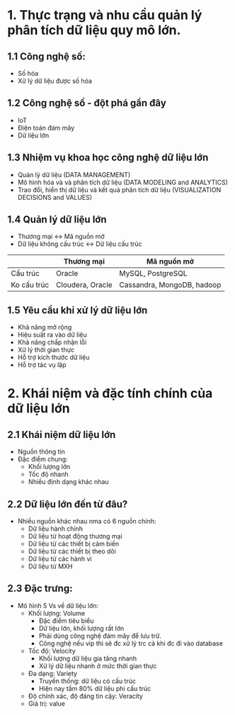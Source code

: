 # 1. Thực trạng và nhu cầu quản lý phân tích dữ liệu quy mô lớn.
## 1.1 Công nghệ số:
- Số hóa
- Xử lý dữ liệu được số hóa
## 1.2 Công nghệ số - đột phá gần đây
- IoT
- Điện toán đám mây
- Dữ liệu lớn
## 1.3 Nhiệm vụ khoa học công nghệ dữ liệu lớn
- Quản lý dữ liệu (DATA MANAGEMENT)
- Mô hình hóa và và phân tích dữ liệu (DATA MODELING and ANALYTICS)
- Trao đổi, hiển thị dữ liệu và kết quả phân tích dữ liệu (VISUALIZATION DECISIONS and VALUES)
## 1.4 Quản lý dữ liệu lớn
- Thương mại <-> Mã nguồn mở
- Dữ liệu không cấu trúc <-> Dữ liệu cấu trúc

|             | Thương mại       | Mã nguồn mở                |
| ----------- | ---------------- | -------------------------- |
| Cấu trúc    | Oracle           | MySQL, PostgreSQL          |
| Ko cấu trúc | Cloudera, Oracle | Cassandra, MongoDB, hadoop |
## 1.5 Yêu cầu khi xử lý dữ liệu lớn
- Khả năng mở rộng
- Hiệu suất ra vào dữ liệu
- Khả năng chấp nhận lỗi
- Xử lý thời gian thực
- Hỗ trợ kích thước dữ liệu
- Hỗ trợ tác vụ lặp
# 2. Khái niệm và đặc tính chính của dữ liệu lớn
## 2.1 Khái niệm dữ liệu lớn
- Nguồn thông tin
- Đặc điểm chung:
  - Khối lượng lớn
  - Tốc độ nhanh
  - Nhiều định dạng khác nhau
## 2.2 Dữ liệu lớn đến từ đâu?
- Nhiều nguồn khác nhau nma có 6 nguồn chính:
  - Dữ liệu hành chính
  - Dữ liệu từ hoạt động thương mại
  - Dữ liệu từ các thiết bị cảm biến
  - Dữ liệu từ các thiết bị theo dõi
  - Dữ liệu từ các hành vi
  - Dữ liệu từ MXH
## 2.3 Đặc trưng:
- Mô hình 5 Vs về dữ liệu lớn:
  - Khối lượng: Volume
    - Đặc điểm tiêu biểu
    - Dữ liệu lớn, khối lượng rất lớn
    - Phải dùng công nghệ đám mây để lưu trữ.
    - Công nghệ nếu vip thì sẽ đc xử lý trc cả khi đc đi vào database
  - Tốc độ: Velocity
    - Khối lượng dữ liệu gia tăng nhanh
    - Xử lý dữ liệu nhanh ở mức thời gian thực
  - Đa dạng: Variety
    - Truyền thống: dữ liệu có cấu trúc
    - Hiện nay tầm 80% dữ liệu phi cấu trúc
  - Độ chính xác, độ đáng tin cậy: Veracity
  - Giá trị: value